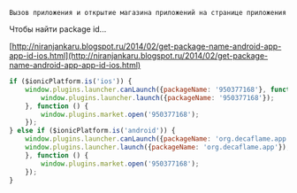 ```
Вызов приложения и открытие магазина приложений на странице приложения
```

Чтобы найти package id...

[http://niranjankaru.blogspot.ru/2014/02/get-package-name-android-app-app-id-ios.html](http://niranjankaru.blogspot.ru/2014/02/get-package-name-android-app-app-id-ios.html)

```js
if ($ionicPlatform.is('ios')) {
    window.plugins.launcher.canLaunch({packageName: '950377168'}, function () {
        window.plugins.launcher.launch({packageName: '950377168'});
    }, function () {
        window.plugins.market.open('950377168');
    });
} else if ($ionicPlatform.is('android')) {
    window.plugins.launcher.canLaunch({packageName: 'org.decaflame.app'}, function () {
    window.plugins.launcher.launch({packageName: 'org.decaflame.app'});
    }, function () {
        window.plugins.market.open('950377168');
    });
}
```



